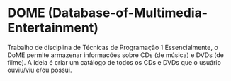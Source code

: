 # DOME (Database-of-Multimedia-Entertainment)
Trabalho de disciplina de Técnicas de Programação 1
Essencialmente, o DoME permite armazenar informações sobre CDs (de música) e DVDs (de filme). A	ideia é	criar um catálogo de todos os CDs e DVDs que o usuário ouviu/viu e/ou possui.
